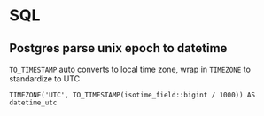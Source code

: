 # SQL

## Postgres parse unix epoch to datetime

`TO_TIMESTAMP` auto converts to local time zone, wrap in `TIMEZONE` to standardize to UTC

```
TIMEZONE('UTC', TO_TIMESTAMP(isotime_field::bigint / 1000)) AS datetime_utc
```
